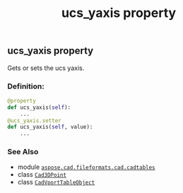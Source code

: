 ﻿---
title: ucs_yaxis property
second_title: Aspose.CAD for Python via .NET API References
description: 
type: docs
weight: 550
url: /python-net/aspose.cad.fileformats.cad.cadtables/cadvporttableobject/ucs_yaxis/
is_root: false
---

## ucs_yaxis property


Gets or sets the ucs yaxis.
### Definition:
```python
@property
def ucs_yaxis(self):
    ...
@ucs_yaxis.setter
def ucs_yaxis(self, value):
    ...
```

### See Also
* module [`aspose.cad.fileformats.cad.cadtables`](../../)
* class [`Cad3DPoint`](/cad/python-net/aspose.cad.fileformats.cad.cadobjects/cad3dpoint)
* class [`CadVportTableObject`](/cad/python-net/aspose.cad.fileformats.cad.cadtables/cadvporttableobject)

